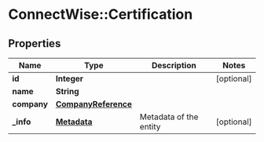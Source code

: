 # ConnectWise::Certification

## Properties
Name | Type | Description | Notes
------------ | ------------- | ------------- | -------------
**id** | **Integer** |  | [optional] 
**name** | **String** |  | 
**company** | [**CompanyReference**](CompanyReference.md) |  | 
**_info** | [**Metadata**](Metadata.md) | Metadata of the entity | [optional] 


